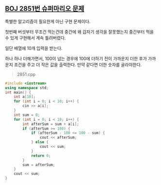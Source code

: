 ## [BOJ 2851번 슈퍼마리오 문제](https://noj.am/2851)

특별한 알고리즘이 필요한게 아닌 구현 문제이다.

첫번째 버섯부터 무조건 먹는건데 중간에 왜 갑자기 생각을 잘못했는지 중간부터 먹을 수 있게 구현해서 계속 틀려버렸다.

일단 배열에 10개 입력을 받는다.

하나 하나 더해가면서, 100이 넘는 경우에 100에 더하기 전이 가까운지 더한 후가 가까운지 조건을 주고 더 작은 값을 출력한다. 만약 같다면 더한 숫자를 골라야한다.

> 2851.cpp

```cpp
#include <iostream>
using namespace std;
int main() {
    int a[10];
    for (int i = 0; i < 10; i++) {
        cin >> a[i];
    }
    int sum = 0;
    for (int i = 0; i < 10; i++) {
        int afterSum = sum + a[i];
        if (afterSum >= 100) {
            if (afterSum - 100 <= 100 - sum) {
                cout << afterSum;
            } else {
                cout << sum;
            }
            return 0;
        }
        sum = afterSum;
    }
    cout << sum;
}
```
